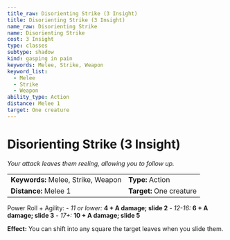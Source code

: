 ```yaml
---
title_raw: Disorienting Strike (3 Insight)
title: Disorienting Strike (3 Insight)
name_raw: Disorienting Strike
name: Disorienting Strike
cost: 3 Insight
type: classes
subtype: shadow
kind: gasping in pain
keywords: Melee, Strike, Weapon
keyword_list:
  - Melee
  - Strike
  - Weapon
ability_type: Action
distance: Melee 1
target: One creature
---
```


# Disorienting Strike (3 Insight)

*Your attack leaves them reeling, allowing you to follow up.*

|                                     |                          |
| :---------------------------------- | :----------------------- |
| **Keywords:** Melee, Strike, Weapon | **Type:** Action         |
| **Distance:** Melee 1               | **Target:** One creature |

Power Roll + Agility: - *11 or lower:* **4 + A damage; slide 2** - *12-16:* **6 + A damage; slide 3** - *17+:* **10 + A damage; slide 5**

**Effect:** You can shift into any square the target leaves when you slide them.
